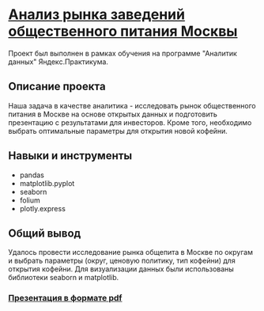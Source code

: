 # [Анализ рынка заведений общественного питания Москвы](https://github.com/Ksendem/Portfolio/blob/main/%D0%90%D0%BD%D0%B0%D0%BB%D0%B8%D0%B7%20%D0%B7%D0%B0%D0%B2%D0%B5%D0%B4%D0%B5%D0%BD%D0%B8%D0%B9%20%D0%BE%D0%B1%D1%89%D0%B5%D1%81%D1%82%D0%B2%D0%B5%D0%BD%D0%BD%D0%BE%D0%B3%D0%BE%20%D0%BF%D0%B8%D1%82%D0%B0%D0%BD%D0%B8%D1%8F/%D0%90%D0%BD%D0%B0%D0%BB%D0%B8%D0%B7%20%D1%80%D1%8B%D0%BD%D0%BA%D0%B0%20%D0%B7%D0%B0%D0%B2%D0%B5%D0%B4%D0%B5%D0%BD%D0%B8%D0%B9%20%D0%BE%D0%B1%D1%89%D0%B5%D0%BF%D0%B8%D1%82%D0%B0%20%D0%9C%D0%BE%D1%81%D0%BA%D0%B2%D1%8B.ipynb)

Проект был выполнен в рамках обучения на программе "Аналитик данных" Яндекс.Практикума.

## Описание проекта

Наша задача в качестве аналитика - исследовать рынок общественного питания в Москве на основе открытых данных и подготовить презентацию с результатами для инвесторов. Кроме того, необходимо выбрать оптимальные параметры для открытия новой кофейни. 

## Навыки и инструменты 
- pandas
- matplotlib.pyplot
- seaborn
- folium
- plotly.express

## Общий вывод

Удалось провести исследование рынка общепита в Москве по округам и выбрать параметры (округ, ценовую политику, тип кофейни) для открытия кофейни. Для визуализации данных были использованы библиотеки seaborn и matplotlib.

### [Презентация в формате pdf](https://drive.google.com/file/d/1Vn11UZqkhT8BhViP3O5PK56_ZbvRzmto/view?usp=sharing)


